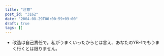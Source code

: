 ```yaml
---
title: "注意"
post_id: "3162"
date: "2004-08-29T00:00:59+09:00"
draft: true
tags: []
---
```



* 改造は自己責任で。私がうまくいったからとは言え、あなたのYB-1でもうまく行くとは限りません。
